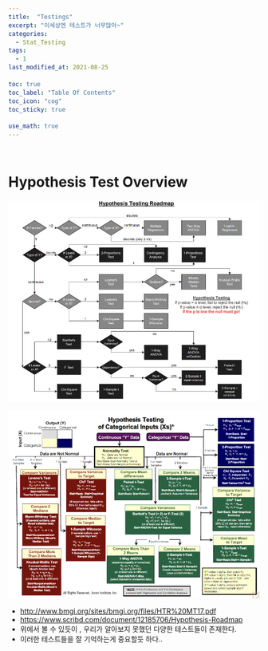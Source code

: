 ```yaml
---
title:  "Testings"
excerpt: "이세상엔 테스트가 너무많아~"
categories:
  - Stat_Testing
tags:
  - 1
last_modified_at: 2021-08-25

toc: true
toc_label: "Table Of Contents"
toc_icon: "cog"
toc_sticky: true

use_math: true
---
```


<br>

# Hypothesis Test Overview

![png](/assets/images/Stat/48_1.png)

![png](/assets/images/Stat/48_2.png)

- http://www.bmgi.org/sites/bmgi.org/files/HTR%20MT17.pdf
- https://www.scribd.com/document/12185706/Hypothesis-Roadmap
- 위에서 볼 수 있듯이 , 우리가 알아보지 못했던 다양한 테스트들이 존재한다.
- 이러한 테스트들을 잘 기억하는게 중요할듯 하다..

